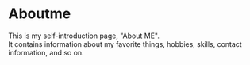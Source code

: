 # Aboutme
This is my self-introduction page, "About ME".<br>
It contains information about my favorite things, hobbies, skills, contact information, and so on.

